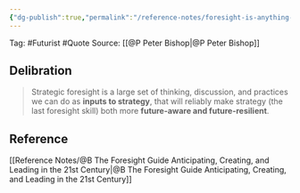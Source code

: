 ```yaml
---
{"dg-publish":true,"permalink":"/reference-notes/foresight-is-anything-we-do-prior-to-strategic-planning/"}
---
```



Tag: #Futurist  #Quote 
Source: [[@P Peter Bishop\|@P Peter Bishop]]

## Delibration

>Strategic foresight is a large set of thinking, discussion, and practices we can do as **inputs to strategy**, that will reliably make strategy (the last foresight skill) both more **future-aware and future-resilient**.

## Reference
[[Reference Notes/@B The Foresight Guide Anticipating, Creating, and Leading in the 21st Century\|@B The Foresight Guide Anticipating, Creating, and Leading in the 21st Century]]